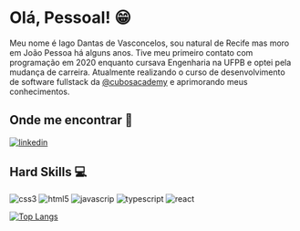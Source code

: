 # Olá, Pessoal! :grin:

Meu nome é Iago Dantas de Vasconcelos, sou natural de Recife mas moro em João Pessoa há alguns anos. Tive meu primeiro contato com programação em 2020 enquanto cursava Engenharia na UFPB e optei pela mudança de carreira. Atualmente realizando o curso de desenvolvimento de software fullstack da  [@cubosacademy](https://cubos.academy/) e aprimorando meus conhecimentos.

## Onde me encontrar :pushpin:
[![linkedin](https://img.shields.io/badge/LinkedIn-0077B5?style=for-the-badge&logo=linkedin&logoColor=white)](https://www.linkedin.com/in/iago-dantas-de-vasconcelos-074a4b270/)

## Hard Skills :computer:
![css3](https://img.shields.io/badge/CSS3-1572B6?style=for-the-badge&logo=css3&logoColor=white)
![html5](https://img.shields.io/badge/HTML5-E34F26?style=for-the-badge&logo=html5&logoColor=white)
![javascrip](https://img.shields.io/badge/JavaScript-323330?style=for-the-badge&logo=javascript&logoColor=F7DF1E)
![typescript](https://img.shields.io/badge/TypeScript-007ACC?style=for-the-badge&logo=typescript&logoColor=white)
![react](https://img.shields.io/badge/React-20232A?style=for-the-badge&logo=react&logoColor=61DAFB)

[![Top Langs](https://github-readme-stats.vercel.app/api/top-langs/?username=iagodantasv&layout=compact&theme=gruvbox)](https://github.com/iagodantasv/github-readme-stats)
